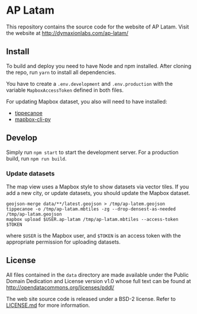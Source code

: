 # AP Latam

This repository contains the source code for the website of AP Latam.
Visit the website at http://dymaxionlabs.com/ap-latam/

## Install

To build and deploy you need to have Node and npm installed.  After cloning the
repo, run `yarn` to install all dependencies.

You have to create a `.env.development` and `.env.production` with the variable
`MapboxAccessToken` defined in both files.

For updating Mapbox dataset, you also will need to have installed:
* [tippecanoe](https://github.com/mapbox/tippecanoe/)
* [mapbox-cli-py](https://github.com/mapbox/mapbox-cli-py)

## Develop

Simply run `npm start` to start the development server. For a production build,
run `npm run build`.

### Update datasets

The map view uses a Mapbox style to show datasets via vector tiles. If you add
a new city, or update datasets, you should update the Mapbox dataset.

```
geojson-merge data/**/latest.geojson > /tmp/ap-latem.geojson
tippecanoe -o /tmp/ap-latam.mbtiles -zg --drop-densest-as-needed /tmp/ap-latam.geojson
mapbox upload $USER.ap-latam /tmp/ap-latam.mbtiles --access-token $TOKEN
```

where `$USER` is the Mapbox user, and `$TOKEN` is an access token with the
appropriate permission for uploading datasets.

## License

All files contained in the `data` directory are made available under the Public
Domain Dedication and License version v1.0 whose full text can be found at
http://opendatacommons.org/licenses/pddl/

The web site source code is released under a BSD-2 license.  Refer to
[LICENSE.md](LICENSE.md) for more information.
